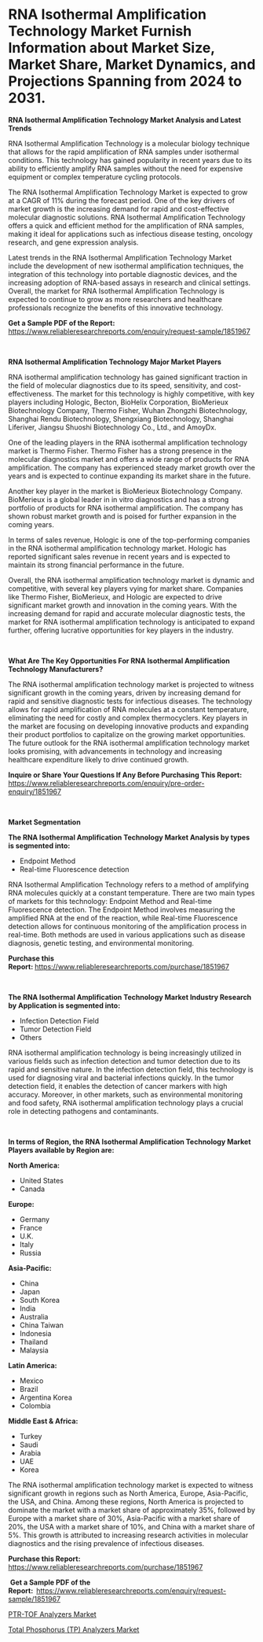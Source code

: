 <p><h1>RNA Isothermal Amplification Technology Market Furnish Information about Market Size, Market Share, Market Dynamics, and Projections Spanning from 2024 to 2031.</h1></p><p><strong>RNA Isothermal Amplification Technology Market Analysis and Latest Trends</strong></p>
<p><p>RNA Isothermal Amplification Technology is a molecular biology technique that allows for the rapid amplification of RNA samples under isothermal conditions. This technology has gained popularity in recent years due to its ability to efficiently amplify RNA samples without the need for expensive equipment or complex temperature cycling protocols.</p><p>The RNA Isothermal Amplification Technology Market is expected to grow at a CAGR of 11% during the forecast period. One of the key drivers of market growth is the increasing demand for rapid and cost-effective molecular diagnostic solutions. RNA Isothermal Amplification Technology offers a quick and efficient method for the amplification of RNA samples, making it ideal for applications such as infectious disease testing, oncology research, and gene expression analysis.</p><p>Latest trends in the RNA Isothermal Amplification Technology Market include the development of new isothermal amplification techniques, the integration of this technology into portable diagnostic devices, and the increasing adoption of RNA-based assays in research and clinical settings. Overall, the market for RNA Isothermal Amplification Technology is expected to continue to grow as more researchers and healthcare professionals recognize the benefits of this innovative technology.</p></p>
<p><strong>Get a Sample PDF of the Report:&nbsp;</strong> <a href="https://www.reliableresearchreports.com/enquiry/request-sample/1851967">https://www.reliableresearchreports.com/enquiry/request-sample/1851967</a></p>
<p>&nbsp;</p>
<p><strong>RNA Isothermal Amplification Technology Major Market Players</strong></p>
<p><p>RNA isothermal amplification technology has gained significant traction in the field of molecular diagnostics due to its speed, sensitivity, and cost-effectiveness. The market for this technology is highly competitive, with key players including Hologic, Becton, BioHelix Corporation, BioMerieux Biotechnology Company, Thermo Fisher, Wuhan Zhongzhi Biotechnology, Shanghai Rendu Biotechnology, Shengxiang Biotechnology, Shanghai Liferiver, Jiangsu Shuoshi Biotechnology Co., Ltd., and AmoyDx.</p><p>One of the leading players in the RNA isothermal amplification technology market is Thermo Fisher. Thermo Fisher has a strong presence in the molecular diagnostics market and offers a wide range of products for RNA amplification. The company has experienced steady market growth over the years and is expected to continue expanding its market share in the future.</p><p>Another key player in the market is BioMerieux Biotechnology Company. BioMerieux is a global leader in in vitro diagnostics and has a strong portfolio of products for RNA isothermal amplification. The company has shown robust market growth and is poised for further expansion in the coming years.</p><p>In terms of sales revenue, Hologic is one of the top-performing companies in the RNA isothermal amplification technology market. Hologic has reported significant sales revenue in recent years and is expected to maintain its strong financial performance in the future.</p><p>Overall, the RNA isothermal amplification technology market is dynamic and competitive, with several key players vying for market share. Companies like Thermo Fisher, BioMerieux, and Hologic are expected to drive significant market growth and innovation in the coming years. With the increasing demand for rapid and accurate molecular diagnostic tests, the market for RNA isothermal amplification technology is anticipated to expand further, offering lucrative opportunities for key players in the industry.</p></p>
<p>&nbsp;</p>
<p><strong>What Are The Key Opportunities For RNA Isothermal Amplification Technology Manufacturers?</strong></p>
<p><p>The RNA isothermal amplification technology market is projected to witness significant growth in the coming years, driven by increasing demand for rapid and sensitive diagnostic tests for infectious diseases. The technology allows for rapid amplification of RNA molecules at a constant temperature, eliminating the need for costly and complex thermocyclers. Key players in the market are focusing on developing innovative products and expanding their product portfolios to capitalize on the growing market opportunities. The future outlook for the RNA isothermal amplification technology market looks promising, with advancements in technology and increasing healthcare expenditure likely to drive continued growth.</p></p>
<p><strong>Inquire or Share Your Questions If Any Before Purchasing This Report:</strong> <a href="https://www.reliableresearchreports.com/enquiry/pre-order-enquiry/1851967">https://www.reliableresearchreports.com/enquiry/pre-order-enquiry/1851967</a></p>
<p>&nbsp;</p>
<p><strong>Market Segmentation</strong></p>
<p><strong>The RNA Isothermal Amplification Technology Market Analysis by types is segmented into:</strong></p>
<p><ul><li>Endpoint Method</li><li>Real-time Fluorescence detection</li></ul></p>
<p><p>RNA Isothermal Amplification Technology refers to a method of amplifying RNA molecules quickly at a constant temperature. There are two main types of markets for this technology: Endpoint Method and Real-time Fluorescence detection. The Endpoint Method involves measuring the amplified RNA at the end of the reaction, while Real-time Fluorescence detection allows for continuous monitoring of the amplification process in real-time. Both methods are used in various applications such as disease diagnosis, genetic testing, and environmental monitoring.</p></p>
<p><strong>Purchase this Report:&nbsp;</strong><a href="https://www.reliableresearchreports.com/purchase/1851967">https://www.reliableresearchreports.com/purchase/1851967</a></p>
<p>&nbsp;</p>
<p><strong>The RNA Isothermal Amplification Technology Market Industry Research by Application is segmented into:</strong></p>
<p><ul><li>Infection Detection Field</li><li>Tumor Detection Field</li><li>Others</li></ul></p>
<p><p>RNA isothermal amplification technology is being increasingly utilized in various fields such as infection detection and tumor detection due to its rapid and sensitive nature. In the infection detection field, this technology is used for diagnosing viral and bacterial infections quickly. In the tumor detection field, it enables the detection of cancer markers with high accuracy. Moreover, in other markets, such as environmental monitoring and food safety, RNA isothermal amplification technology plays a crucial role in detecting pathogens and contaminants.</p></p>
<p>&nbsp;</p>
<p><strong>In terms of Region, the RNA Isothermal Amplification Technology Market Players available by Region are:</strong></p>
<p>
    <p> <strong> North America: </strong>
        <ul>
            <li>United States</li>
            <li>Canada</li>
        </ul>
        </p> 
    <p> <strong> Europe: </strong>
        <ul>
            <li>Germany</li>
            <li>France</li>
            <li>U.K.</li>
            <li>Italy</li>
            <li>Russia</li>
        </ul>
        </p> 
    <p> <strong> Asia-Pacific: </strong>
        <ul>
            <li>China</li>
            <li>Japan</li>
            <li>South Korea</li>
            <li>India</li>
            <li>Australia</li>
            <li>China Taiwan</li>
            <li>Indonesia</li>
            <li>Thailand</li>
            <li>Malaysia</li>
        </ul>
        </p> 
    <p> <strong> Latin America: </strong>
        <ul>
            <li>Mexico</li>
            <li>Brazil</li>
            <li>Argentina Korea</li>
            <li>Colombia</li>
        </ul>
        </p> 
    <p> <strong> Middle East & Africa: </strong>
        <ul>
            <li>Turkey</li>
            <li>Saudi</li>
            <li>Arabia</li>
            <li>UAE</li>
            <li>Korea</li>
        </ul>
    </p>
    </p>
<p><p>The RNA isothermal amplification technology market is expected to witness significant growth in regions such as North America, Europe, Asia-Pacific, the USA, and China. Among these regions, North America is projected to dominate the market with a market share of approximately 35%, followed by Europe with a market share of 30%, Asia-Pacific with a market share of 20%, the USA with a market share of 10%, and China with a market share of 5%. This growth is attributed to increasing research activities in molecular diagnostics and the rising prevalence of infectious diseases.</p></p>
<p><strong>Purchase this Report: </strong><a href="https://www.reliableresearchreports.com/purchase/1851967">https://www.reliableresearchreports.com/purchase/1851967</a></p>
<p>&nbsp;<strong>Get a Sample PDF of the Report:&nbsp;&nbsp;</strong><a href="https://www.reliableresearchreports.com/enquiry/request-sample/1851967">https://www.reliableresearchreports.com/enquiry/request-sample/1851967</a></p>
<p><strong></strong></p>
<p><p><a href="https://issuu.com/reportprime-2/docs/ptr-tof-analyzers-market-size-2030.pptx">PTR-TOF Analyzers Market</a></p><p><a href="https://issuu.com/reportprime-2/docs/total-phosphorus-tp-analyzers-market-size-2030.ppt">Total Phosphorus (TP) Analyzers Market</a></p></p>